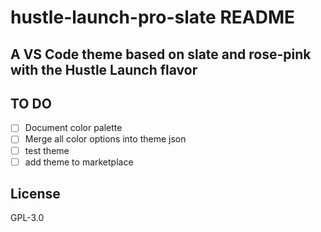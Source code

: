 # hustle-launch-pro-slate README

## A VS Code theme based on slate and rose-pink with the Hustle Launch flavor

## TO DO

- [ ] Document color palette
- [ ] Merge all color options into theme json
- [ ] test theme
- [ ] add theme to marketplace

## License

GPL-3.0
